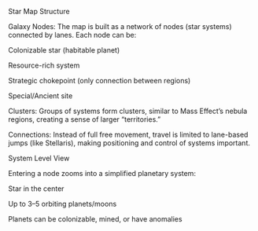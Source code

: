 Star Map Structure

Galaxy Nodes: The map is built as a network of nodes (star systems) connected by lanes. Each node can be:

Colonizable star (habitable planet)

Resource-rich system

Strategic chokepoint (only connection between regions)

Special/Ancient site

Clusters: Groups of systems form clusters, similar to Mass Effect’s nebula regions, creating a sense of larger “territories.”

Connections: Instead of full free movement, travel is limited to lane-based jumps (like Stellaris), making positioning and control of systems important.

System Level View

Entering a node zooms into a simplified planetary system:

Star in the center

Up to 3–5 orbiting planets/moons

Planets can be colonizable, mined, or have anomalies